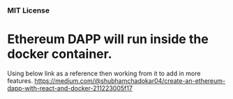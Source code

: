 ### MIT License

# Ethereum DAPP will run inside the docker container.

Using below link as a reference then working from it to add in more features.
https://medium.com/@shubhamchadokar04/create-an-ethereum-dapp-with-react-and-docker-211223005f17
